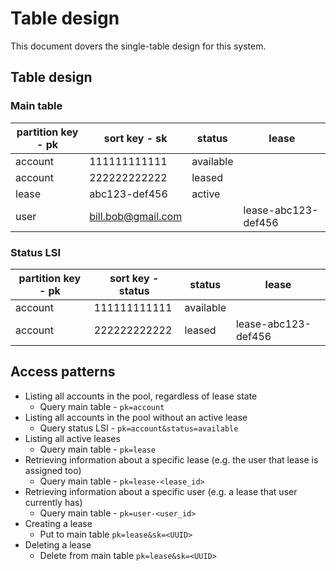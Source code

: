 # Table design
This document dovers the single-table design for this system.

## Table design

### Main table
| partition key - pk       | sort key - sk      | status     | lease               |
| ------------------------ | ------------------ | ---------- | ------------------- |
| account                  | 111111111111       | available  |                     |
| account                  | 222222222222       | leased     |                     |
| lease                    | abc123-def456      | active     |                     |
| user                     | bill.bob@gmail.com |            | lease-abc123-def456 |

### Status LSI
| partition key - pk | sort key - status | status     | lease               |
| ------------------ | ----------------- | ---------- | ------------------- |
| account            | 111111111111      | available  |                     |
| account            | 222222222222      | leased     | lease-abc123-def456 |

## Access patterns
- Listing all accounts in the pool, regardless of lease state
  - Query main table - `pk=account`
- Listing all accounts in the pool without an active lease
  - Query status LSI - `pk=account&status=available`
- Listing all active leases
  - Query main table - `pk=lease`
- Retrieving information about a specific lease (e.g. the user that lease is assigned too)
  - Query main table - `pk=lease-<lease_id>`
- Retrieving information about a specific user (e.g. a lease that user currently has)
  - Query main table - `pk=user-<user_id>`
- Creating a lease
  - Put to main table `pk=lease&sk=<UUID>`
- Deleting a lease
  - Delete from main table `pk=lease&sk=<UUID>`
